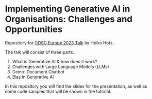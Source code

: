 # Implementing Generative AI in Organisations: Challenges and Opportunities

Repository for [ODSC Europe 2023 Talk](https://odsc.com/speakers/implementing-generative-ai-in-organisations-challenges-and-opportunities/) by Heiko Hotz.

The talk will consist of three parts:

1. What is Generative AI & how does it work?
2. Challenges with Large Language Models (LLMs)
3. Demo: Document Chatbot
4. Bias in Generative AI


In this repository you will find the slides for the presentation, as well as some code samples that will be shown in the tutorial.
